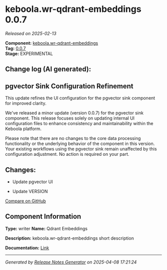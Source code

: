 #  keboola.wr-qdrant-embeddings 0.0.7

_Released on 2025-02-13_

**Component:** [keboola.wr-qdrant-embeddings](https://github.com/keboola/component-embeddings-v2)  
**Tag:** [0.0.7](https://github.com/keboola/component-embeddings-v2/releases/tag/0.0.7)  
**Stage:** EXPERIMENTAL


## Change log (AI generated):
## pgvector Sink Configuration Refinement
This update refines the UI configuration for the pgvector sink component for improved clarity.

We've released a minor update (version 0.0.7) for the pgvector sink component. This release focuses solely on updating internal UI configuration files to enhance consistency and maintainability within the Keboola platform.

Please note that there are no changes to the core data processing functionality or the underlying behavior of the component in this version. Your existing workflows using the pgvector sink remain unaffected by this configuration adjustment. No action is required on your part.



## Changes:



- Update pgvector UI 




- Update VERSION 



[Compare on GitHub](https://github.com/keboola/component-embeddings-v2/compare/0.0.6...0.0.7)



## Component Information
**Type:** writer
**Name:** Qdrant Embeddings

**Description:** keboola.wr-qdrant-embeddings short description


**Documentation:** [Link](https://github.com/keboola/component-embeddings-v2/blob/master/README.md)



---
_Generated by [Release Notes Generator](https://github.com/keboola/release-notes-generator)
on 2025-04-08 17:21:24_